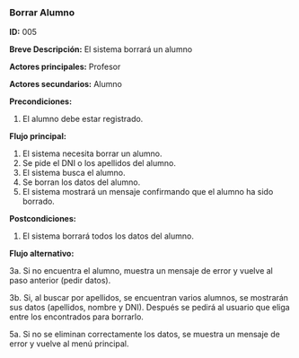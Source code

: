### **Borrar Alumno**

**ID:** 005

**Breve Descripción:** El sistema borrará un alumno

**Actores principales:** Profesor

**Actores secundarios:** Alumno

**Precondiciones:** 

 1. El alumno debe estar registrado.

 **Flujo principal:**

  1. El sistema necesita borrar un alumno.
  2. Se pide el DNI o los apellidos del alumno.
  3. El sistema busca el alumno.
  4. Se borran los datos del alumno.
  5. El sistema mostrará un mensaje confirmando que el alumno ha sido borrado.
  
**Postcondiciones:**

  1. El sistema borrará todos los datos del alumno.

 **Flujo alternativo:**

  3a. Si no encuentra el alumno, muestra un mensaje de error y vuelve al paso anterior (pedir datos).

  3b. Si, al buscar por apellidos, se encuentran varios alumnos, se mostrarán sus datos (apellidos, nombre y DNI).
      Después se pedirá al usuario que eliga entre los encontrados para borrarlo.

  5a. Si no se eliminan correctamente los datos, se muestra un mensaje de error y vuelve al menú principal.

